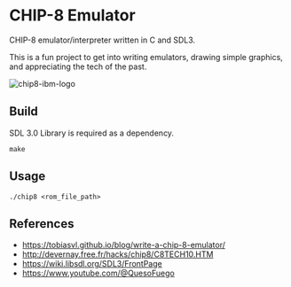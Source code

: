 # CHIP-8 Emulator
CHIP-8 emulator/interpreter written in C and SDL3. 

This is a fun project to get into writing emulators, drawing simple graphics, and appreciating the tech of the past.

![chip8-ibm-logo](https://github.com/user-attachments/assets/0fc8d75a-f291-41b5-bd9c-18c3e8de0b14)

## Build
SDL 3.0 Library is required as a dependency.
```
make
```

## Usage
```
./chip8 <rom_file_path>
```

## References
- https://tobiasvl.github.io/blog/write-a-chip-8-emulator/
- http://devernay.free.fr/hacks/chip8/C8TECH10.HTM
- https://wiki.libsdl.org/SDL3/FrontPage
- https://www.youtube.com/@QuesoFuego
